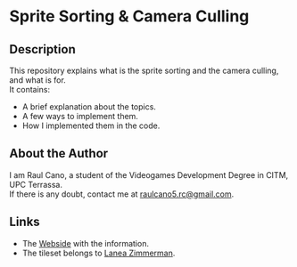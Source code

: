 # Sprite Sorting & Camera Culling
## Description
This repository explains what is the sprite sorting and the camera culling, and what is for.  
It contains:
* A brief explanation about the topics.
* A few ways to implement them.
* How I implemented them in the code.
## About the Author
I am Raul Cano, a student of the Videogames Development Degree in CITM, UPC Terrassa.  
If there is any doubt, contact me at raulcano5.rc@gmail.com.
## Links
* The [Webside](https://ercanon.github.io/Sprite-Sorting-Camera-Culling/) with the information.
* The tileset belongs to [Lanea Zimmerman](https://sharm.itch.io/tiny16).
